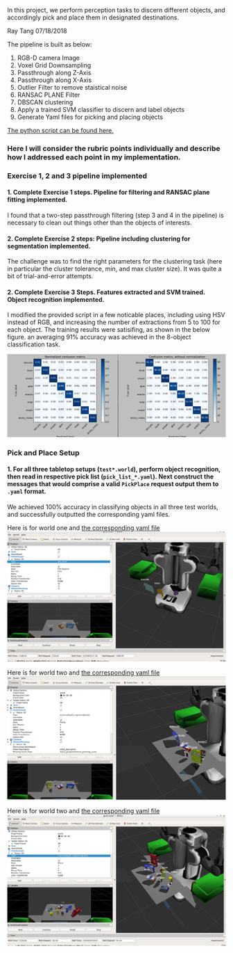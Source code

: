 In this project, we perform perception tasks to discern different objects, and accordingly pick and place them in designated destinations.

Ray Tang 07/18/2018

The pipeline is built as below: 

1. RGB-D camera Image 
2. Voxel Grid Downsampling 
3. Passthrough along Z-Axis
4. Passthrough along X-Axis 
5. Outlier Filter to remove staistical noise 
6. RANSAC PLANE Filter
7. DBSCAN clustering
8. Apply a trained SVM classifier to discern and label objects
9. Generate Yaml files for picking and placing objects

[The python script can be found here.](https://github.com/onearth00/RoboND-Perception-Project/blob/master/pr2_robot/scripts/pipeline.py)

### Here I will consider the rubric points individually and describe how I addressed each point in my implementation.  

### Exercise 1, 2 and 3 pipeline implemented
#### 1. Complete Exercise 1 steps. Pipeline for filtering and RANSAC plane fitting implemented.

I found that a two-step passthrough filtering (step 3 and 4 in the pipeline) is necessary to clean out things other than the objects of interests.

#### 2. Complete Exercise 2 steps: Pipeline including clustering for segmentation implemented.  

The challenge was to find the right parameters for the clustering task (here in particular the cluster tolerance, min, and max cluster size). It was quite a bit of trial-and-error attempts.

#### 2. Complete Exercise 3 Steps.  Features extracted and SVM trained.  Object recognition implemented.

I modified the provided script in a few noticable places, including using HSV instead of RGB, and increasing the number of extractions from 5 to 100 for each object. The training results were satisifing, as shown in the below figure. an averaging 91% accuracy was achieved in the 8-object classification task.

![SVM accuracy](https://github.com/onearth00/RoboND-Perception-Project/blob/master/confusion%20matrix.png)

### Pick and Place Setup

#### 1. For all three tabletop setups (`test*.world`), perform object recognition, then read in respective pick list (`pick_list_*.yaml`). Next construct the messages that would comprise a valid `PickPlace` request output them to `.yaml` format.

We achieved 100% accuracy in classifying objects in all three test worlds, and successfully outputted the corresponding yaml files. 

Here is for world one and [the corresponding yaml file](https://github.com/onearth00/RoboND-Perception-Project/blob/master/pr2_robot/scripts/output_1.yaml)
![world1](https://github.com/onearth00/RoboND-Perception-Project/blob/master/yaml1_classified.png)

Here is for world two and [the corresponding yaml file](https://github.com/onearth00/RoboND-Perception-Project/blob/master/pr2_robot/scripts/output_2.yaml)
![world2](https://github.com/onearth00/RoboND-Perception-Project/blob/master/yaml2_classified.png)

Here is for world two and [the corresponding yaml file](https://github.com/onearth00/RoboND-Perception-Project/blob/master/pr2_robot/scripts/output_3.yaml)
![world2](https://github.com/onearth00/RoboND-Perception-Project/blob/master/yaml3_classified.png)


